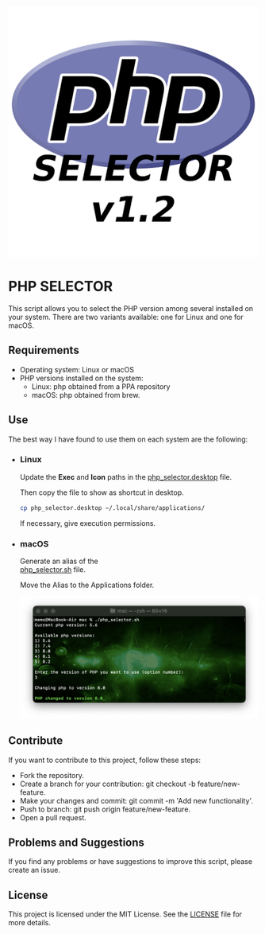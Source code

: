 
![php_selector_icon](/resources/php.png)

# PHP SELECTOR

This script allows you to select the PHP version among several installed on your system. There are two variants available: one for Linux and one for macOS.


## Requirements

- Operating system: Linux or macOS
- PHP versions installed on the system:
  - Linux: php obtained from a PPA repository
  - macOS: php obtained from brew. 


## Use

The best way I have found to use them on each system are the following:

- ### Linux

    Update the **Exec** and **Icon** paths in the [php_selector.desktop](/linux/php_selector.desktop) file.

    Then copy the file to show as shortcut in desktop.

    ```bash
    cp php_selector.desktop ~/.local/share/applications/
    ```

    If necessary, give execution permissions.

- ### macOS

    Generate an alias of the  
    [php_selector.sh](/mac/php_selector.sh) file.

    Move the Alias to the Applications folder.

    ![php_selector_icon](/resources/screenshots/screenshot_1.png)


## Contribute
If you want to contribute to this project, follow these steps:

- Fork the repository.
- Create a branch for your contribution: git checkout -b feature/new-feature.
- Make your changes and commit: git commit -m 'Add new functionality'.
- Push to branch: git push origin feature/new-feature.
- Open a pull request.


## Problems and Suggestions

If you find any problems or have suggestions to improve this script, please create an issue.


## License
This project is licensed under the MIT License. See the [LICENSE](LICENSE)
 file for more details.